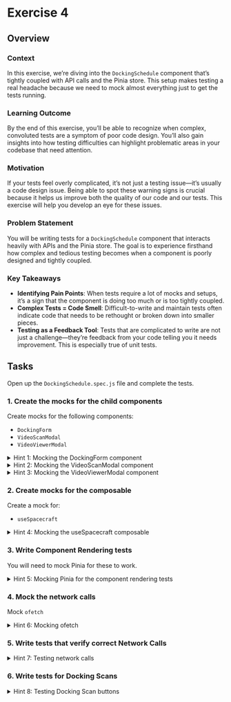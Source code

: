 # Exercise 4

## Overview

### **Context**

In this exercise, we’re diving into the `DockingSchedule` component that’s tightly coupled with API calls and the Pinia store. This setup makes testing a real headache because we need to mock almost everything just to get the tests running.

### **Learning Outcome**

By the end of this exercise, you’ll be able to recognize when complex, convoluted tests are a symptom of poor code design. You’ll also gain insights into how testing difficulties can highlight problematic areas in your codebase that need attention.

### **Motivation**

If your tests feel overly complicated, it’s not just a testing issue—it’s usually a code design issue. Being able to spot these warning signs is crucial because it helps us improve both the quality of our code and our tests. This exercise will help you develop an eye for these issues.

### **Problem Statement**

You will be writing tests for a `DockingSchedule` component that interacts heavily with APIs and the Pinia store. The goal is to experience firsthand how complex and tedious testing becomes when a component is poorly designed and tightly coupled.

### **Key Takeaways**

- **Identifying Pain Points**: When tests require a lot of mocks and setups, it’s a sign that the component is doing too much or is too tightly coupled.
- **Complex Tests = Code Smell**: Difficult-to-write and maintain tests often indicate code that needs to be rethought or broken down into smaller pieces.
- **Testing as a Feedback Tool**: Tests that are complicated to write are not just a challenge—they’re feedback from your code telling you it needs improvement. This is especially true of unit tests.

## Tasks

Open up the `DockingSchedule.spec.js` file and complete the tests.

### 1. Create the mocks for the child components

Create mocks for the following components:

- `DockingForm`
- `VideoScanModal`
- `VideoViewerModal`

<details>
  <summary>Hint 1: Mocking the DockingForm component</summary>

```javascript
vi.mock('./DockingForm.vue', () => ({
  default: {
    name: 'DockingForm',
    template: '<div data-testid="docking-form"></div>',
  },
}));
```

- This mock replaces the `DockingForm` component with a simple template that includes a `data-testid`. You don't need the actual component logic.
</details>

<details>
  <summary>Hint 2: Mocking the VideoScanModal component</summary>

```javascript
vi.mock('./VideoScanModal.vue', () => ({
  default: {
    name: 'VideoScanModal',
    template: '<div data-testid="video-scan-modal"></div>',
  },
}));
```

- Similar to `DockingForm`, this mock creates a simple representation of the `VideoScanModal` component.
</details>

<details>
  <summary>Hint 3: Mocking the VideoViewerModal component</summary>

```javascript
vi.mock('./VideoViewerModal.vue', () => ({
  default: {
    name: 'VideoViewerModal',
    template:
      '<div data-testid="video-viewer-modal"></div>',
  },
}));
```

- This mock provides a minimal implementation for the `VideoViewerModal` component.
</details>

### 2. Create mocks for the composable

Create a mock for:

- `useSpacecraft`

<details>
  <summary>Hint 4: Mocking the useSpacecraft composable</summary>

```javascript
vi.mock('@/composables/useSpacecraft', () => ({
  useSpacecraft: () => ({
    spacecrafts: ref([
      {
        id: '1',
        name: 'Spacecraft 1',
        captain: 'Captain 1',
        type: 'type1',
      },
      {
        id: '2',
        name: 'Spacecraft 2',
        captain: 'Captain 2',
        type: 'type2',
      },
    ]),
    loading: ref(false),
    error: ref(null),
  }),
}));
```

- This mock simulates the `useSpacecraft` composable, providing some test spacecraft data and setting `loading` and `error` states.
</details>

### 3. Write Component Rendering tests

You will need to mock Pinia for these to work.

<details>
  <summary>Hint 5: Mocking Pinia for the component rendering tests</summary>

```javascript
import { createTestingPinia } from '@pinia/testing';

render(DockingSchedule, {
  global: {
    plugins: [createTestingPinia()],
  },
});
```

- `createTestingPinia` provides a way to mock the Pinia store. You can use it to simulate your store's state for testing purposes.
</details>

### 4. Mock the network calls

Mock `ofetch`

<details>
  <summary>Hint 6: Mocking ofetch</summary>

```javascript
vi.mock('ofetch', () => ({
  ofetch: vi.fn(),
}));
```

- `vi.mock` is used to mock `ofetch`, which will allow you to simulate API calls during tests.
</details>

### 5. Write tests that verify correct Network Calls

<details>
  <summary>Hint 7: Testing network calls</summary>

```javascript
const mockDockings = [
  /* some mock docking data */
];

vi.mocked(ofetch).mockResolvedValueOnce(mockDockings);

render(DockingSchedule, {
  global: {
    plugins: [createTestingPinia()],
  },
});

expect(ofetch).toHaveBeenCalledWith('/api/dockings');
```

- Mock `ofetch` to return your test data, and then assert that the correct API endpoint was called.
</details>

### 6. Write tests for Docking Scans

<details>
  <summary>Hint 8: Testing Docking Scan buttons</summary>

```javascript
expect(screen.queryByText('View Scan')).toBeNull();
expect(screen.getByText('Record Scan')).toBeTruthy();
```

- Use `queryByText` to check if elements are not rendered, and `getByText` to verify if they exist in the DOM.
</details>
